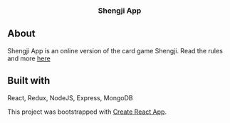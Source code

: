 <h3 align="center">
  Shengji App
</h3>

## About

Shengji App is an online version of the card game Shengji. Read the rules and more [here](https://en.wikipedia.org/wiki/Sheng_ji)

## Built with

React, Redux, NodeJS, Express, MongoDB

This project was bootstrapped with [Create React App](https://github.com/facebookincubator/create-react-app).